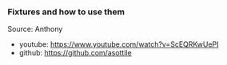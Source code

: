 

### Fixtures and how to use them
Source: 
Anthony 
- youtube: https://www.youtube.com/watch?v=ScEQRKwUePI
- github: https://github.com/asottile

